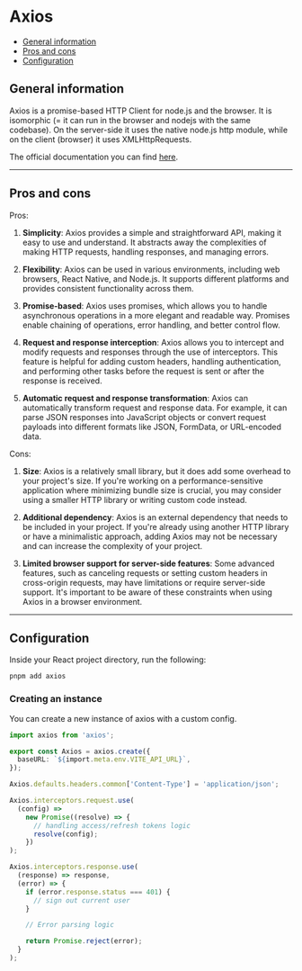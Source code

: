 # Axios

* [General information](#general-information)
* [Pros and cons](#pros-and-cons)
* [Configuration](#configuration)

## General information

Axios is a promise-based HTTP Client for node.js and the browser. It is isomorphic (= it can run in the browser and nodejs with the same codebase). On the server-side it uses the native node.js http module, while on the client (browser) it uses XMLHttpRequests.

The official documentation you can find [here](https://axios-http.com/docs/intro).

 ---

## Pros and cons

Pros:

1. **Simplicity**: Axios provides a simple and straightforward API, making it easy to use and understand. It abstracts away the complexities of making HTTP requests, handling responses, and managing errors.

2. **Flexibility**: Axios can be used in various environments, including web browsers, React Native, and Node.js. It supports different platforms and provides consistent functionality across them.

3. **Promise-based**: Axios uses promises, which allows you to handle asynchronous operations in a more elegant and readable way. Promises enable chaining of operations, error handling, and better control flow.

4. **Request and response interception**: Axios allows you to intercept and modify requests and responses through the use of interceptors. This feature is helpful for adding custom headers, handling authentication, and performing other tasks before the request is sent or after the response is received.

5. **Automatic request and response transformation**: Axios can automatically transform request and response data. For example, it can parse JSON responses into JavaScript objects or convert request payloads into different formats like JSON, FormData, or URL-encoded data.

Cons:

1. **Size**: Axios is a relatively small library, but it does add some overhead to your project's size. If you're working on a performance-sensitive application where minimizing bundle size is crucial, you may consider using a smaller HTTP library or writing custom code instead.

2. **Additional dependency**: Axios is an external dependency that needs to be included in your project. If you're already using another HTTP library or have a minimalistic approach, adding Axios may not be necessary and can increase the complexity of your project.

3. **Limited browser support for server-side features**: Some advanced features, such as canceling requests or setting custom headers in cross-origin requests, may have limitations or require server-side support. It's important to be aware of these constraints when using Axios in a browser environment.

 ---

## Configuration

Inside your React project directory, run the following:

```plaintext
pnpm add axios
```

### Creating an instance

You can create a new instance of axios with a custom config.

```typescript
import axios from 'axios';

export const Axios = axios.create({
  baseURL: `${import.meta.env.VITE_API_URL}`,
});

Axios.defaults.headers.common['Content-Type'] = 'application/json';

Axios.interceptors.request.use(
  (config) =>
    new Promise((resolve) => {
      // handling access/refresh tokens logic
      resolve(config);
    })
);

Axios.interceptors.response.use(
  (response) => response,
  (error) => {
    if (error.response.status === 401) {
      // sign out current user
    }

    // Error parsing logic

    return Promise.reject(error);
  }
);

```
